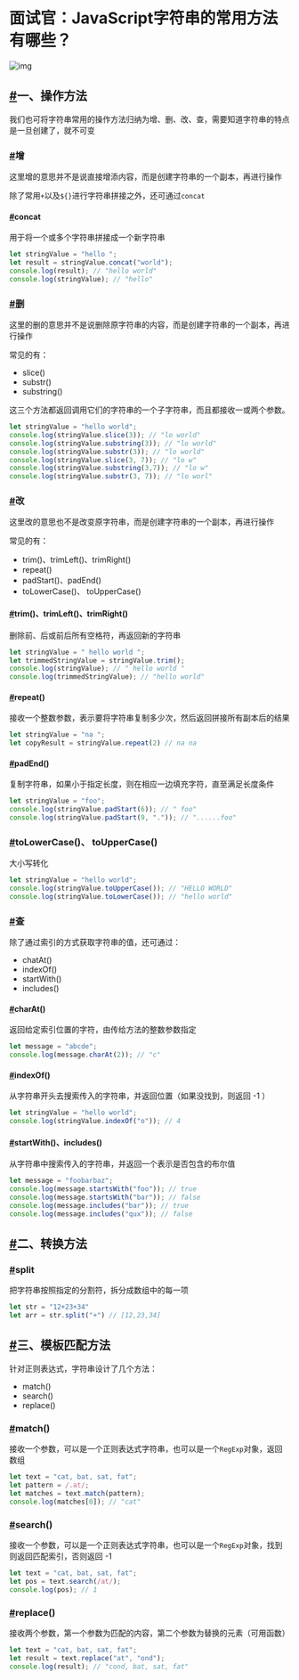 # 面试官：JavaScript字符串的常用方法有哪些？

![img](https://static.vue-js.com/ceb6ebc0-65c1-11eb-ab90-d9ae814b240d.png)

## [#](https://vue3js.cn/interview/JavaScript/string_api.html#一、操作方法)一、操作方法

我们也可将字符串常用的操作方法归纳为增、删、改、查，需要知道字符串的特点是一旦创建了，就不可变

### [#](https://vue3js.cn/interview/JavaScript/string_api.html#增)增

这里增的意思并不是说直接增添内容，而是创建字符串的一个副本，再进行操作

除了常用`+`以及`${}`进行字符串拼接之外，还可通过`concat`

#### [#](https://vue3js.cn/interview/JavaScript/string_api.html#concat)concat

用于将一个或多个字符串拼接成一个新字符串

```js
let stringValue = "hello ";
let result = stringValue.concat("world");
console.log(result); // "hello world"
console.log(stringValue); // "hello"
```

### [#](https://vue3js.cn/interview/JavaScript/string_api.html#删)删

这里的删的意思并不是说删除原字符串的内容，而是创建字符串的一个副本，再进行操作

常见的有：

- slice()
- substr()
- substring()

这三个方法都返回调用它们的字符串的一个子字符串，而且都接收一或两个参数。

```js
let stringValue = "hello world";
console.log(stringValue.slice(3)); // "lo world"
console.log(stringValue.substring(3)); // "lo world"
console.log(stringValue.substr(3)); // "lo world"
console.log(stringValue.slice(3, 7)); // "lo w"
console.log(stringValue.substring(3,7)); // "lo w"
console.log(stringValue.substr(3, 7)); // "lo worl"
```

### [#](https://vue3js.cn/interview/JavaScript/string_api.html#改)改

这里改的意思也不是改变原字符串，而是创建字符串的一个副本，再进行操作

常见的有：

- trim()、trimLeft()、trimRight()
- repeat()
- padStart()、padEnd()
- toLowerCase()、 toUpperCase()

#### [#](https://vue3js.cn/interview/JavaScript/string_api.html#trim-、trimleft-、trimright)trim()、trimLeft()、trimRight()

删除前、后或前后所有空格符，再返回新的字符串

```js
let stringValue = " hello world ";
let trimmedStringValue = stringValue.trim();
console.log(stringValue); // " hello world "
console.log(trimmedStringValue); // "hello world"
```

#### [#](https://vue3js.cn/interview/JavaScript/string_api.html#repeat)repeat()

接收一个整数参数，表示要将字符串复制多少次，然后返回拼接所有副本后的结果

```js
let stringValue = "na ";
let copyResult = stringValue.repeat(2) // na na 
```

#### [#](https://vue3js.cn/interview/JavaScript/string_api.html#padend)padEnd()

复制字符串，如果小于指定长度，则在相应一边填充字符，直至满足长度条件

```js
let stringValue = "foo";
console.log(stringValue.padStart(6)); // " foo"
console.log(stringValue.padStart(9, ".")); // "......foo"
```

### [#](https://vue3js.cn/interview/JavaScript/string_api.html#tolowercase-、-touppercase)toLowerCase()、 toUpperCase()

大小写转化

```js
let stringValue = "hello world";
console.log(stringValue.toUpperCase()); // "HELLO WORLD"
console.log(stringValue.toLowerCase()); // "hello world"
```

### [#](https://vue3js.cn/interview/JavaScript/string_api.html#查)查

除了通过索引的方式获取字符串的值，还可通过：

- chatAt()
- indexOf()
- startWith()
- includes()

#### [#](https://vue3js.cn/interview/JavaScript/string_api.html#charat)charAt()

返回给定索引位置的字符，由传给方法的整数参数指定

```js
let message = "abcde";
console.log(message.charAt(2)); // "c"
```

#### [#](https://vue3js.cn/interview/JavaScript/string_api.html#indexof)indexOf()

从字符串开头去搜索传入的字符串，并返回位置（如果没找到，则返回 -1 ）

```js
let stringValue = "hello world";
console.log(stringValue.indexOf("o")); // 4
```

#### [#](https://vue3js.cn/interview/JavaScript/string_api.html#startwith-、includes)startWith()、includes()

从字符串中搜索传入的字符串，并返回一个表示是否包含的布尔值

```js
let message = "foobarbaz";
console.log(message.startsWith("foo")); // true
console.log(message.startsWith("bar")); // false
console.log(message.includes("bar")); // true
console.log(message.includes("qux")); // false
```

## [#](https://vue3js.cn/interview/JavaScript/string_api.html#二、转换方法)二、转换方法

### [#](https://vue3js.cn/interview/JavaScript/string_api.html#split)split

把字符串按照指定的分割符，拆分成数组中的每一项

```js
let str = "12+23+34"
let arr = str.split("+") // [12,23,34]
```

## [#](https://vue3js.cn/interview/JavaScript/string_api.html#三、模板匹配方法)三、模板匹配方法

针对正则表达式，字符串设计了几个方法：

- match()
- search()
- replace()

### [#](https://vue3js.cn/interview/JavaScript/string_api.html#match)match()

接收一个参数，可以是一个正则表达式字符串，也可以是一个`RegExp`对象，返回数组

```js
let text = "cat, bat, sat, fat";
let pattern = /.at/;
let matches = text.match(pattern);
console.log(matches[0]); // "cat"
```

### [#](https://vue3js.cn/interview/JavaScript/string_api.html#search)search()

接收一个参数，可以是一个正则表达式字符串，也可以是一个`RegExp`对象，找到则返回匹配索引，否则返回 -1

```js
let text = "cat, bat, sat, fat";
let pos = text.search(/at/);
console.log(pos); // 1
```

### [#](https://vue3js.cn/interview/JavaScript/string_api.html#replace)replace()

接收两个参数，第一个参数为匹配的内容，第二个参数为替换的元素（可用函数）

```js
let text = "cat, bat, sat, fat";
let result = text.replace("at", "ond");
console.log(result); // "cond, bat, sat, fat"
```
